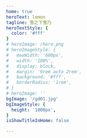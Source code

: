 ```yaml
---
home: true
heroText: lemon
tagline: 雪之下雪乃
heroTextStyle: {
  color: '#fff'
}
# heroImage: /hero.png
# heroImageStyle: {
#   maxWidth: '600px',
#   width: '100%',
#   display: block,
#   margin: '9rem auto 2rem',
#   background: '#fff',
#   borderRadius: '1rem',
# }
# heroImage: ''
bgImage: '/gd01.jpg'
bgImageStyle: {
  height: '1000px',
}
isShowTitleInHome: false

---
```

